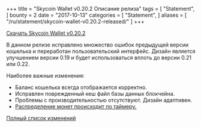 +++
title = "Skycoin Wallet v0.20.2 Описание релиза"
tags = [
    "Statement",
]
bounty = 2
date = "2017-10-13"
categories = [
    "Statement",
]
aliases = [
	"/ru/statement/skycoin-wallet-v0.20.2-released/"
]
+++

[Скачать Skycoin Wallet v0.20.2](https://www.skycoin.net/downloads/)

В данном релизе исправлено множество ошибок предыдущей версии кошелька и переработан пользовательский интерфейс.
Дизайн является улучшением версии 0.19 и будет использоваться вплоть до версии 0.21 или 0.22.

Наиболее важные изменения:

- Баланс кошелька всегда отображается корректно.
- Исправлен поврежденный кеш файл базы данных блокчейна.
- Проблемы с производительностью отсутствуют. Дизайн адаптивен.
- [Распределение монет происходит по таймеру.](/statement/skycoin-distribution-plan/#timelocked-distribution)

[Полный список изменений](https://github.com/skycoin/skycoin/blob/master/CHANGELOG.md#0200---2017-10-10)
